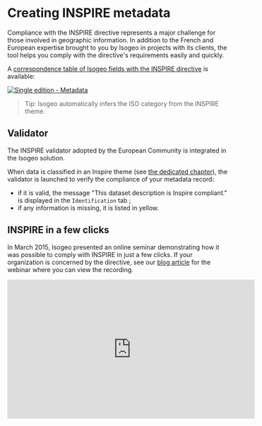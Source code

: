 # Creating INSPIRE metadata

Compliance with the INSPIRE directive represents a major challenge for those involved in geographic information. In addition to the French and European expertise brought to you by Isogeo in projects with its clients, the tool helps you comply with the directive's requirements easily and quickly.

A [correspondence table of Isogeo fields with the INSPIRE directive](https://docs.google.com/spreadsheet/ccc?key=0AgqcgCYNe0TfdGI3M1l2WEZaNExxYnpkb29YRzNNY3c&usp=sharing) is available:

[![Single edition - Metadata](/images/annex_Tableau_IsogeoINSPIRE "Single edition - Metadata tab")](https://docs.google.com/spreadsheet/ccc?key=0AgqcgCYNe0TfdGI3M1l2WEZaNExxYnpkb29YRzNNY3c&usp=sharing)

> Tip: Isogeo automatically infers the ISO category from the INSPIRE theme.

## Validator

The INSPIRE validator adopted by the European Community is integrated in the Isogeo solution.

When data is classified in an Inspire theme (see [the dedicated chapter](/en/features/documentation/md_classify.html#Tagging)), the validator is launched to verify the compliance of your metadata record:
* if it is valid, the message "This dataset description is Inspire compliant." is displayed in the `Identification` tab ;
* if any information is missing, it is listed in yellow.

## INSPIRE in a few clicks

In March 2015, Isogeo presented an online seminar demonstrating how it was possible to comply with INSPIRE in just a few clicks. If your organization is concerned by the directive, see our [blog article](http://blog.isogeo.com/inspire-cartonne-au-webinaire-isogeo) for the webinar where you can view the recording.

<iframe width="560" height="315" src="https://www.youtube.com/embed/D6BADFOllkU" frameborder="0" allowfullscreen></iframe>
